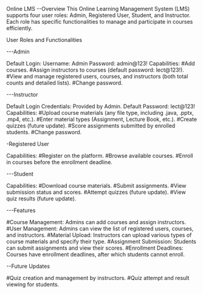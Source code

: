 Online LMS
--Overview
This Online Learning Management System (LMS) supports four user roles: Admin, Registered User, Student, and Instructor. 
Each role has specific functionalities to manage and participate in courses efficiently.

User Roles and Functionalities

---Admin

Default Login:
Username: Admin
Password: admin@123!
Capabilities:
#Add courses.
#Assign instructors to courses (default password: lect@123!).
#View and manage registered users, courses, and instructors (both total counts and detailed lists).
#Change password.

---Instructor

Default Login Credentials: Provided by Admin.
Default Password: lect@123!
Capabilities:
#Upload course materials (any file type, including .java, .pptx, .mp4, etc.).
#Enter material types (Assignment, Lecture Book, etc.).
#Create quizzes (future update).
#Score assignments submitted by enrolled students.
#Change password.

-Registered User

Capabilities:
#Register on the platform.
#Browse available courses.
#Enroll in courses before the enrollment deadline.

---Student

Capabilities:
#Download course materials.
#Submit assignments.
#View submission status and scores.
#Attempt quizzes (future update).
#View quiz results (future update).

---Features

#Course Management: Admins can add courses and assign instructors.
#User Management: Admins can view the list of registered users, courses, and instructors.
#Material Upload: Instructors can upload various types of course materials and specify their type.
#Assignment Submission: Students can submit assignments and view their scores.
#Enrollment Deadlines: Courses have enrollment deadlines, after which students cannot enroll.

--Future Updates

#Quiz creation and management by instructors.
#Quiz attempt and result viewing for students.
